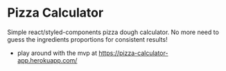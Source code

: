 # Pizza Calculator 
Simple react/styled-components pizza dough calculator. No more need to guess the ingredients proportions for consistent results! 
- play around with the mvp at https://pizza-calculator-app.herokuapp.com/
